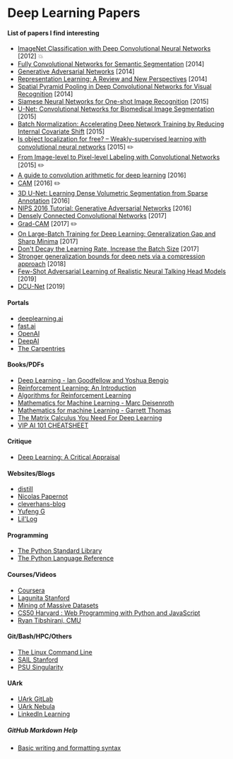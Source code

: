 # Deep Learning Papers
#### List of papers I find interesting
- [ImageNet Classification with Deep Convolutional Neural Networks](http://papers.nips.cc/paper/4824-imagenet-classification-with-deep-convolutional-neural-networ) [2012] :boom:
- [Fully Convolutional Networks for Semantic Segmentation](https://arxiv.org/abs/1411.4038) [2014]
- [Generative Adversarial Networks](https://arxiv.org/abs/1406.2661) [2014]
- [Representation Learning: A Review and New Perspectives](https://arxiv.org/abs/1206.5538) [2014]
- [Spatial Pyramid Pooling in Deep Convolutional Networks for Visual Recognition](https://arxiv.org/abs/1406.4729) [2014]
- [Siamese Neural Networks for One-shot Image Recognition](https://www.cs.cmu.edu/~rsalakhu/papers/oneshot1.pdf) [2015]
- [U-Net: Convolutional Networks for Biomedical Image Segmentation](https://arxiv.org/abs/1505.04597) [2015]
- [Batch Normalization: Accelerating Deep Network Training by Reducing Internal Covariate Shift](https://arxiv.org/abs/1502.03167)  [2015]
- [Is object localization for free? – Weakly-supervised learning with convolutional neural networks](https://hal.inria.fr/hal-01015140v2/document) [2015] :pencil2:
- [From Image-level to Pixel-level Labeling with Convolutional Networks](https://arxiv.org/abs/1411.6228) [2015] :pencil2:
- [A guide to convolution arithmetic for deep learning](https://arxiv.org/abs/1603.07285) [2016]
- [CAM](http://cnnlocalization.csail.mit.edu/Zhou_Learning_Deep_Features_CVPR_2016_paper.pdf) [2016] :pencil2:
- [3D U-Net: Learning Dense Volumetric Segmentation from Sparse Annotation](https://arxiv.org/abs/1606.06650) [2016]
- [NIPS 2016 Tutorial: Generative Adversarial Networks](https://arxiv.org/abs/1701.00160) [2016]
- [Densely Connected Convolutional Networks](https://arxiv.org/abs/1608.06993) [2017]
- [Grad-CAM](https://arxiv.org/abs/1610.02391) [2017] :pencil2:
- [On Large-Batch Training for Deep Learning: Generalization Gap and Sharp Minima](https://arxiv.org/abs/1609.04836) [2017]
- [Don't Decay the Learning Rate, Increase the Batch Size](https://arxiv.org/abs/1711.00489) [2017]
- [Stronger generalization bounds for deep nets via a compression approach](https://arxiv.org/abs/1802.05296) [2018]
- [Few-Shot Adversarial Learning of Realistic Neural Talking Head Models](https://arxiv.org/abs/1905.08233) [2019]
- [DCU-Net](https://doi.org/10.1364/BOE.10.003484) [2019]

#### Portals
- [deeplearning.ai](https://www.deeplearning.ai/)
- [fast.ai](https://www.fast.ai/)
- [OpenAI](https://openai.com/)
- [DeepAI](https://deepai.org/)
- [The Carpentries](https://carpentries.org/)

#### Books/PDFs
- [Deep Learning - Ian Goodfellow and Yoshua Bengio](http://www.deeplearningbook.org/)
- [Reinforcement Learning: An Introduction](https://web.stanford.edu/class/psych209/Readings/SuttonBartoIPRLBook2ndEd.pdf)
- [Algorithms for Reinforcement Learning](https://sites.ualberta.ca/~szepesva/papers/RLAlgsInMDPs-lecture.pdf)
- [Mathematics for Machine Learning - Marc Deisenroth](https://mml-book.github.io/book/mml-book.pdf)
- [Mathematics for machine Learning - Garrett Thomas](http://gwthomas.github.io/docs/math4ml.pdf)
- [The Matrix Calculus You Need For Deep Learning](https://arxiv.org/abs/1802.01528)
- [VIP AI 101 CHEATSHEET](http://www.montreal.ai/ai4all.pdf)

#### Critique
- [Deep Learning: A Critical Appraisal](https://arxiv.org/abs/1801.00631)

#### Websites/Blogs
- [distill](https://distill.pub/)
- [Nicolas Papernot](https://www.papernot.fr/)
- [cleverhans-blog](http://www.cleverhans.io/)
- [Yufeng G](https://towardsdatascience.com/@yufengg)
- [Lil'Log](https://lilianweng.github.io/lil-log/)

#### Programming
- [The Python Standard Library](https://docs.python.org/3/library/)
- [The Python Language Reference](https://docs.python.org/3/reference/index.html#reference-index)

#### Courses/Videos
- [Coursera](https://www.coursera.org/)
- [Lagunita Stanford](https://lagunita.stanford.edu/)
- [Mining of Massive Datasets](http://mmds.org/)
- [CS50 Harvard : Web Programming with Python and JavaScript](https://www.youtube.com/playlist?list=PLhQjrBD2T382hIW-IsOVuXP1uMzEvmcE5)
- [Ryan Tibshirani, CMU](https://www.stat.cmu.edu/~ryantibs/teaching.html)

#### Git/Bash/HPC/Others
- [The Linux Command Line](https://wiki.lib.sun.ac.za/images/c/ca/TLCL-13.07.pdf)
- [SAIL Stanford](https://cs.stanford.edu/csdcf/sail-compute-cluster)
- [PSU Singularity](https://www.psc.edu/user-resources/software/singularity)

#### UArk
- [UArk GitLab](https://git.uark.edu/)
- [UArk Nebula](https://nebula.uark.edu/)
- [LinkedIn Learning](https://its.uark.edu/linkedin-login)

##### GitHub Markdown Help
- [Basic writing and formatting syntax](https://help.github.com/en/articles/basic-writing-and-formatting-syntax)
